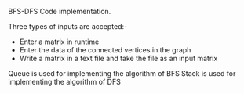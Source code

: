 BFS-DFS Code implementation.

Three types of inputs are accepted:-
* Enter a matrix in runtime
* Enter the data of the connected vertices in the graph
* Write a matrix in a text file and take the file as an input matrix

Queue is used for implementing the algorithm of BFS
Stack is used for implementing the algorithm of DFS
